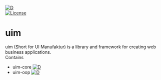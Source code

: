 [![D](https://github.com/UIMSolutions/uim/actions/workflows/d.yml/badge.svg)](https://github.com/UIMSolutions/uim/actions/workflows/d.yml)  
[![License](https://img.shields.io/badge/License-Apache_2.0-blue.svg)](https://opensource.org/licenses/Apache-2.0)

# uim

uim (Short for UI Manufaktur) is a library and framework for creating web business applications.  
Contains

- uim-core [![D](https://github.com/UIMSolutions/uim/actions/workflows/uim-core.yml/badge.svg)](https://github.com/UIMSolutions/uim/actions/workflows/uim-core.yml)
- uim-oop [![D](https://github.com/UIMSolutions/uim/actions/workflows/uim-oop.yml/badge.svg)](https://github.com/UIMSolutions/uim/actions/workflows/uim-oop.yml)
